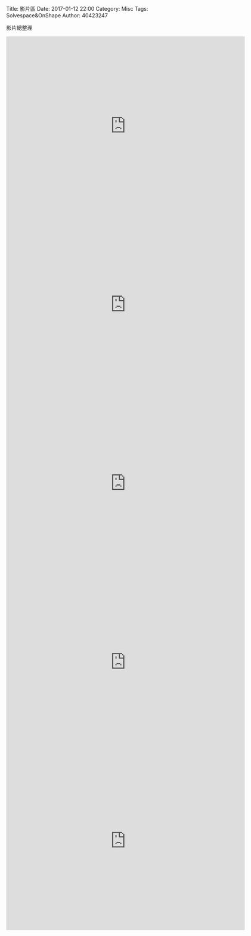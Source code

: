 Title: 影片區
Date: 2017-01-12 22:00
Category: Misc
Tags: Solvespace&OnShape
Author: 40423247

影片總整理

<!-- PELICAN_END_SUMMARY -->




<iframe src="https://player.vimeo.com/video/198585341" width="640" height="480" frameborder="0" webkitallowfullscreen mozallowfullscreen allowfullscreen></iframe>

<iframe src="https://player.vimeo.com/video/198952150" width="640" height="480" frameborder="0" webkitallowfullscreen mozallowfullscreen allowfullscreen></iframe>


<iframe src="https://player.vimeo.com/video/199019143" width="640" height="480" frameborder="0" webkitallowfullscreen mozallowfullscreen allowfullscreen></iframe>


<iframe src="https://player.vimeo.com/video/199022535" width="640" height="480" frameborder="0" webkitallowfullscreen mozallowfullscreen allowfullscreen></iframe>


<iframe src="https://player.vimeo.com/video/199024528" width="640" height="480" frameborder="0" webkitallowfullscreen mozallowfullscreen allowfullscreen></iframe>
